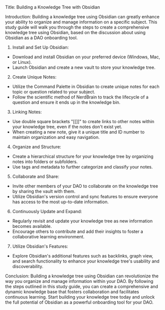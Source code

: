 Title: Building a Knowledge Tree with Obsidian

Introduction:
Building a knowledge tree using Obsidian can greatly enhance your ability to organize and manage information on a specific subject. This study guide will walk you through the steps to create a comprehensive knowledge tree using Obsidian, based on the discussion about using Obsidian as a DAO onboarding tool.

1. Install and Set Up Obsidian:
- Download and install Obsidian on your preferred device (Windows, Mac, or Linux).
- Launch Obsidian and create a new vault to store your knowledge tree.

2. Create Unique Notes:
- Utilize the Command Palette in Obsidian to create unique notes for each topic or question related to your subject.
- Follow the scientific method of NerdBrain to track the lifecycle of a question and ensure it ends up in the knowledge bin.

3. Linking Notes:
- Use double square brackets "[[]]" to create links to other notes within your knowledge tree, even if the notes don't exist yet.
- When creating a new note, give it a unique title and ID number to maintain organization and easy navigation.

4. Organize and Structure:
- Create a hierarchical structure for your knowledge tree by organizing notes into folders or subfolders.
- Use tags and metadata to further categorize and classify your notes.

5. Collaborate and Share:
- Invite other members of your DAO to collaborate on the knowledge tree by sharing the vault with them.
- Utilize Obsidian's version control and sync features to ensure everyone has access to the most up-to-date information.

6. Continuously Update and Expand:
- Regularly revisit and update your knowledge tree as new information becomes available.
- Encourage others to contribute and add their insights to foster a collaborative learning environment.

7. Utilize Obsidian's Features:
- Explore Obsidian's additional features such as backlinks, graph view, and search functionality to enhance your knowledge tree's usability and discoverability.

Conclusion:
Building a knowledge tree using Obsidian can revolutionize the way you organize and manage information within your DAO. By following the steps outlined in this study guide, you can create a comprehensive and dynamic knowledge base that fosters collaboration and facilitates continuous learning. Start building your knowledge tree today and unlock the full potential of Obsidian as a powerful onboarding tool for your DAO.
